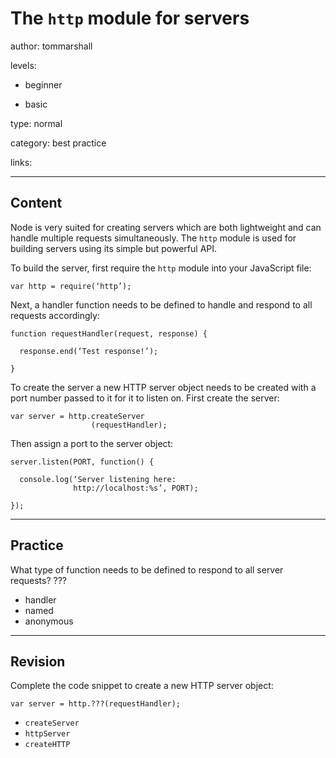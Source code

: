 # The `http` module for servers
author: tommarshall

levels:

  - beginner

  - basic

type: normal

category: best practice

links:

---
## Content

Node is very suited for creating servers which are both lightweight and can handle multiple requests simultaneously. The `http` module is used for building servers using its simple but powerful API.

To build the server, first require the `http` module into your JavaScript file:
```
var http = require(‘http’);
```
Next, a handler function needs to be defined to handle and respond to all requests accordingly:
```
function requestHandler(request, response) {

  response.end(‘Test response!’);

}
```

To create the server a new HTTP server object needs to be created with a port number passed to it for it to listen on. First create the server:
```
var server = http.createServer
                  (requestHandler);
```
Then assign a port to the server object:
```
server.listen(PORT, function() {

  console.log(‘Server listening here:
              http://localhost:%s’, PORT);

});
```

---
## Practice

What type of function needs to be defined to respond to all server requests?
???

* handler
* named
* anonymous

---
## Revision

Complete the code snippet to create a new HTTP server object:

```
var server = http.???(requestHandler);
```

* `createServer`
* `httpServer`
* `createHTTP`
